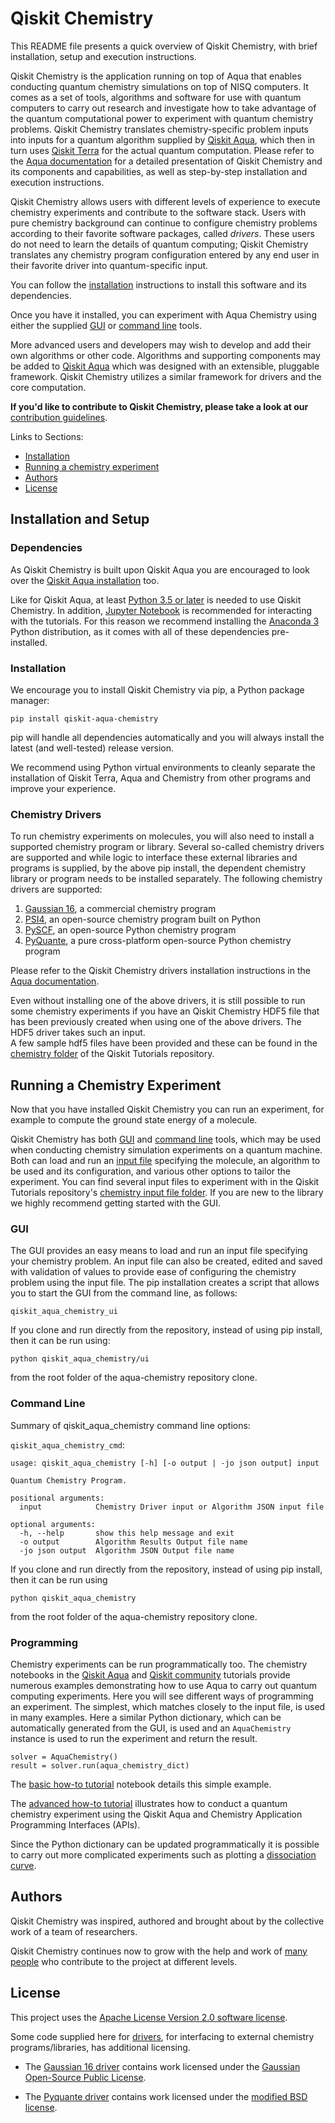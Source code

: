 # Qiskit Chemistry

This README file presents a quick overview of Qiskit Chemistry, with brief installation, setup and execution
instructions.

Qiskit Chemistry is the application running on top of Aqua that enables conducting quantum chemistry simulations
on top of NISQ computers.  It comes as a set of tools, algorithms and software for use with quantum computers
to carry out research and investigate how to take advantage of the quantum computational power to experiment with
quantum chemistry problems. Qiskit Chemistry translates chemistry-specific problem inputs into inputs for a quantum algorithm
supplied by [Qiskit Aqua](https://github.com/Qiskit/aqua), which then in turn uses
[Qiskit Terra](https://www.qiskit.org/terra) for the actual quantum computation.
Please refer to the [Aqua documentation](https://qiskit.org/documentation/aqua/) for a detailed
presentation of Qiskit Chemistry and its components and capabilities, as well as step-by-step installation and
execution instructions.

Qiskit Chemistry allows users with different levels of experience to execute chemistry experiments and
contribute to the software stack.  Users with pure chemistry background can continue to configure chemistry
problems according to their favorite software packages, called *drivers*.  These users do not need to learn the
details of quantum computing; Qiskit Chemistry translates any chemistry program configuration entered by
any end user in their favorite driver into quantum-specific input.

You can follow the [installation](#installation) instructions to install this software and its dependencies.

Once you have it installed, you can experiment with Aqua Chemistry using either the supplied [GUI](#gui) or
[command line](#command-line) tools.

More advanced users and developers may wish to develop and add their own
algorithms or other code. Algorithms and supporting components may be added to
[Qiskit Aqua](https://github.com/Qiskit/aqua) which was designed with an extensible, pluggable
framework. Qiskit Chemistry utilizes a similar framework for drivers and the core computation.

**If you'd like to contribute to Qiskit Chemistry, please take a look at our**
[contribution guidelines](.github/CONTRIBUTING.rst).

Links to Sections:

* [Installation](#installation)
* [Running a chemistry experiment](#running-a-chemistry-experiment)
* [Authors](#authors-alphabetical)
* [License](#license)

## Installation and Setup

### Dependencies

As Qiskit Chemistry is built upon Qiskit Aqua you are encouraged to look over the
[Qiskit Aqua installation](https://github.com/Qiskit/aqua/blob/master/README.md#installation) too.

Like for Qiskit Aqua, at least [Python 3.5 or later](https://www.python.org/downloads/) is needed to use
Qiskit Chemistry.
In addition, [Jupyter Notebook](https://jupyter.readthedocs.io/en/latest/install.html) is recommended
for interacting with the tutorials.
For this reason we recommend installing the [Anaconda 3](https://www.continuum.io/downloads)
Python distribution, as it comes with all of these dependencies pre-installed.

### Installation

We encourage you to install Qiskit Chemistry via pip, a Python package manager:

```
pip install qiskit-aqua-chemistry
```

pip will handle all dependencies automatically and you will always install the latest (and well-tested)
release version.

We recommend using Python virtual environments to cleanly separate the installation of Qiskit Terra, Aqua and Chemistry
from other programs and improve your experience.

### Chemistry Drivers

To run chemistry experiments on molecules, you will also need to install a supported chemistry program or library. 
Several so-called chemistry drivers are supported and while logic to
interface these external libraries and programs is supplied, by the above pip install, the dependent chemistry library
or program needs to be installed separately. The following chemistry drivers are supported:

1. [Gaussian 16](http://gaussian.com/gaussian16/), a commercial chemistry program
2. [PSI4](http://www.psicode.org/), an open-source chemistry program built on Python
3. [PySCF](https://github.com/sunqm/pyscf), an open-source Python chemistry program
4. [PyQuante](https://github.com/rpmuller/pyquante2), a pure cross-platform open-source Python chemistry program

Please refer to the Qiskit Chemistry drivers installation instructions in the
[Aqua documentation](https://qiskit.org/documentation/aqua/).

Even without installing one of the above drivers, it is still possible to run some chemistry experiments if
you have an Qiskit Chemistry HDF5 file that has been previously created when using one of the above drivers.
The HDF5 driver takes such an input.  
A few sample hdf5 files have been provided and these can be found in the 
[chemistry folder](https://github.com/Qiskit/qiskit-tutorial/tree/master/qiskit/aqua/chemistry) of the Qiskit Tutorials
repository.

## Running a Chemistry Experiment

Now that you have installed Qiskit Chemistry you can run an experiment, for example to compute the ground
state energy of a molecule.

Qiskit Chemistry has both [GUI](#gui) and [command line](#command-line) tools, which may be used when conducting
chemistry simulation experiments on a quantum machine. Both can load and run an [input file](qiskit_aqua_chemistry#input-file) specifying the molecule,
an algorithm to be used and its configuration, and various other options to tailor the experiment. You can find several
input files to experiment with in the Qiskit Tutorials repository's
[chemistry input file folder](https://github.com/Qiskit/qiskit-tutorial/tree/master/community/aqua/chemistry/input_files).
If you are new to the library we highly recommend getting started with the GUI.

### GUI

The GUI provides an easy means to load and run an input file specifying your chemistry problem. An input file
can also be created, edited and saved with validation of values to provide ease of configuring the chemistry problem
using the input file. The pip installation creates a script that allows you to start the GUI from the
command line, as follows:

`qiskit_aqua_chemistry_ui`

If you clone and run directly from the repository, instead of using
pip install, then it can be run using:

`python qiskit_aqua_chemistry/ui`

from the root folder of the aqua-chemistry repository clone.

### Command Line

Summary of qiskit_aqua_chemistry command line options:

`qiskit_aqua_chemistry_cmd`:
```
usage: qiskit_aqua_chemistry [-h] [-o output | -jo json output] input

Quantum Chemistry Program.

positional arguments:
  input            Chemistry Driver input or Algorithm JSON input file

optional arguments:
  -h, --help       show this help message and exit
  -o output        Algorithm Results Output file name
  -jo json output  Algorithm JSON Output file name
```

If you clone and run directly from the repository, instead of using
pip install, then it can be run using

`python qiskit_aqua_chemistry`

from the root folder of the aqua-chemistry repository clone.

### Programming

Chemistry experiments can be run programmatically too. The chemistry notebooks in the
[Qiskit Aqua](https://github.com/Qiskit/qiskit-tutorial/tree/master/qiskit/aqua/chemistry)
and [Qiskit community](https://github.com/Qiskit/qiskit-tutorial/tree/master/community/aqua/chemistry)
tutorials provide numerous examples
demonstrating how to use Aqua to carry out quantum computing experiments.
Here you will see different ways of programming an experiment. The simplest, which
matches closely to the input file, is used in many examples. Here a similar Python dictionary, which can
be automatically generated from the GUI, is used and an
`AquaChemistry` instance is used to run the experiment and return the result.
```
solver = AquaChemistry()
result = solver.run(aqua_chemistry_dict)
```
The [basic how-to tutorial](https://github.com/Qiskit/qiskit-tutorial/blob/master/qiskit/aqua/chemistry/basic_howto.ipynb)
notebook details this simple example.

The [advanced how-to tutorial](https://github.com/Qiskit/qiskit-tutorial/blob/master/qiskit/aqua/chemistry/advanced_howto.ipynb) illustrates how to conduct a quantum chemistry experiment using the Qiskit Aqua and Chemistry
Application Programming Interfaces (APIs).

Since the Python dictionary can be updated programmatically it is possible to carry out more complicated experiments
such as plotting a
[dissociation curve](https://github.com/Qiskit/aqua-tutorials/blob/master/chemistry/lih_uccsd.ipynb).


## Authors

Qiskit Chemistry was inspired, authored and brought about by the collective
work of a team of researchers.

Qiskit Chemistry continues now to grow with the help and work of [many people](CONTRIBUTORS.rst) who contribute
to the project at different levels.

## License

This project uses the [Apache License Version 2.0 software license](https://www.apache.org/licenses/LICENSE-2.0).

Some code supplied here for [drivers](qiskit_aqua_chemistry/drivers/README.md), for interfacing to external chemistry
programs/libraries, has additional licensing.

* The [Gaussian 16 driver](qiskit_aqua_chemistry/drivers/gaussiand/README.md) contains work licensed under the
[Gaussian Open-Source Public License](qiskit_aqua_chemistry/drivers/gaussiand/gauopen/LICENSE.txt).

* The [Pyquante driver](qiskit_aqua_chemistry/drivers/pyquanted/README.md) contains work licensed under the
[modified BSD license](qiskit_aqua_chemistry/drivers/pyquanted/LICENSE.txt).

